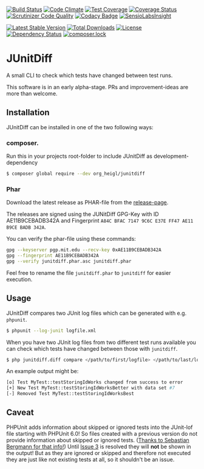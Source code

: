 [![Build Status](https://travis-ci.org/heiglandreas/JUnitDiff.svg?branch=master)](https://travis-ci.org/heiglandreas/JUnitDiff)
[![Code Climate](https://codeclimate.com/github/heiglandreas/JUnitDiff/badges/gpa.svg)](https://codeclimate.com/github/heiglandreas/JUnitDiff)
[![Test Coverage](https://codeclimate.com/github/heiglandreas/JUnitDiff/badges/coverage.svg)](https://codeclimate.com/github/heiglandreas/JUnitDiff/coverage)
[![Coverage Status](https://coveralls.io/repos/github/heiglandreas/JUnitDiff/badge.svg?branch=master)](https://coveralls.io/github/heiglandreas/JUnitDiff?branch=master)
[![Scrutinizer Code Quality](https://scrutinizer-ci.com/g/heiglandreas/JUnitDiff/badges/quality-score.png?b=master)](https://scrutinizer-ci.com/g/heiglandreas/JUnitDiff/?branch=master)
[![Codacy Badge](https://api.codacy.com/project/badge/Grade/1a2e1db4315f42efb79056e3f6c6bcbb)](https://www.codacy.com/app/github_70/JUnitDiff?utm_source=github.com&amp;utm_medium=referral&amp;utm_content=heiglandreas/JUnitDiff&amp;utm_campaign=Badge_Grade)
[![SensioLabsInsight](https://insight.sensiolabs.com/projects/46c6fa0c-fcfd-468f-82e1-2c23256e1cd6/mini.png)](https://insight.sensiolabs.com/projects/46c6fa0c-fcfd-468f-82e1-2c23256e1cd6)

[![Latest Stable Version](https://poser.pugx.org/org_heigl/junitdiff/v/stable)](https://packagist.org/packages/org_heigl/junitdiff)
[![Total Downloads](https://poser.pugx.org/org_heigl/junitdiff/downloads)](https://packagist.org/packages/org_heigl/junitdiff)
[![License](https://poser.pugx.org/org_heigl/junitdiff/license)](https://packagist.org/packages/org_heigl/junitdiff)
[![Dependency Status](https://www.versioneye.com/user/projects/5766582207354000415185ba/badge.svg?style=flat)](https://www.versioneye.com/user/projects/5766582207354000415185ba)
[![composer.lock](https://poser.pugx.org/org_heigl/junitdiff/composerlock)](https://packagist.org/packages/org_heigl/junitdiff)

# JUnitDiff

A small CLI to check which tests have changed between test runs.

This software is in an early alpha-stage. PRs and improvement-ideas are more than welcome.

## Installation

JUnitDiff can be installed in one of the two following ways:

### composer.

Run this in your projects root-folder to include JUnitDiff as development-dependency
```bash
$ composer global require --dev org_heigl/junitdiff
```

### Phar

Download the latest release as PHAR-file from the [release-page](https://github.com/heiglandreas/JUnitDiff/releases/).

The releases are signed using the JUNitDiff GPG-Key with ID AE11B9CEBADB342A and
Fingerprint ```A84C BFAC 7147 9C6C E37E FF47 AE11 B9CE BADB 342A```.
 
You can verify the phar-file using these commands:

```bash
gpg --keyserver pgp.mit.edu --recv-key 0xAE11B9CEBADB342A
gpg --fingerprint AE11B9CEBADB342A
gpg --verify junitdiff.phar.asc junitdiff.phar
```

Feel free to rename the file ```junitdiff.phar``` to ```junitdiff``` for easier
execution.

## Usage

JUnitDiff compares two JUnit log files which can be generated with e.g. `phpunit`.

```bash
$ phpunit --log-junit logfile.xml
```

When you have two JUnit log files from two different test runs available you can check which tests have changed between those with `junitdiff`.

```bash
$ php junitdiff.diff compare </path/to/first/logfile> </path/to/last/logfile>
```

An example output might be:

```bash
[o] Test MyTest::testStoringIdWorks changed from success to error
[+] New Test MyTest::testStoringIdWorksBetter with data set #7
[-] Removed Test MyTest::testStoringIdWorksBest
```

## Caveat

PHPUnit adds information about skipped or ignored tests into the JUnit-lof file starting with 
PHPUnit 6.0! So files created with a previous version do not provide information
about skipped or ignored tests. ([Thanks to Sebastian Bergmann for that info!](https://github.com/heiglandreas/JUnitDiff/issues/3))
Until [Issue 3](https://github.com/heiglandreas/JUnitDiff/issues/3)
is resolved  they will **not** be shown in the output! But as they are
ignored or skipped and therefore not executed they are just like not existing tests at
all, so it shouldn't be an issue. 

